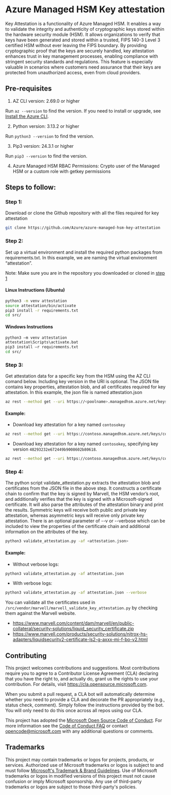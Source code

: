 # Azure Managed HSM Key attestation

Key Attestation is a functionality of Azure Managed HSM. It enables a way to validate the integrity and authenticity of
cryptographic keys stored within the hardware security module (HSM). It allows organizations to verify that keys have
been generated and stored within a trusted, FIPS 140-3 Level 3 certified HSM without ever leaving the FIPS boundary.
By providing cryptographic proof that the keys are securely handled, key attestation enhances trust in key management
processes, enabling compliance with stringent security standards and regulations. This feature is especially valuable
in scenarios where customers need assurance that their keys are protected from unauthorized access, even from cloud providers.


## Pre-requisites

1. AZ CLI version: 2.69.0 or higher 

Run `az --version` to find the version. If you need to install or upgrade, see [Install the Azure CLI](/cli/azure/install-azure-cli). 

2. Python version: 3.13.2 or higher 

Run `python3 --version` to find the version. 

3. Pip3 version: 24.3.1 or higher 

Run `pip3 --version` to find the version. 

4. Azure Managed HSM RBAC Permissions: 
Crypto user of the Managed HSM or a custom role with getkey permissions 


## Steps to follow:

### Step 1:
Download or clone the Github repository with all the files required for key attestation

```bash
git clone https://github.com/Azure/azure-managed-hsm-key-attestation
```

### Step 2:

Set up a virtual environment and install the required python packages from requirements.txt.
In this example, we are naming the virtual environment “attestation”.

Note: Make sure you are in  the repository you downloaded or cloned in [step 1](#step-1)
#### Linux Instructions (Ubuntu)

```bash
python3 -m venv attestation
source attestation/bin/activate
pip3 install -r requirements.txt
cd src/
```

#### Windows Instructions

```cmd
python3 –m venv attestation 
attestation\Scripts\activate.bat 
pip3 install –r requirements.txt
cd src/
```

### Step 3:
Get attestation data for a specific key from the HSM using the AZ CLI comand below. Including
key version in the URI is optional. The JSON file contains key properties, attestation blob,
and all certificates required for key attestation. In this example, the json file is named 
attestation.json 

```bash
az rest --method get --uri https://<poolname>.managedhsm.azure.net/keys/<keyname>/<keyversion>/attestation?api-version=7.6-preview.1 --resource https://managedhsm.azure.net > <filename>.json
```

#### Example:

- Download key attestation for a key named `contosokey`
```bash
az rest --method get --uri https://contoso.managedhsm.azure.net/keys/contosokey/attestation?api-version=7.6-preview.1 --resource https://managedhsm.azure.net > attestation.json 
```

- Download key attestation for a key named `contosokey`, specifying key version `48293232e672449b9008602b80618`.

```bash
az rest --method get --uri https://contoso.managedhsm.azure.net/keys/contosokey/48293232e672449b9008602b80618/attestation?api-version=7.6-preview.1 --resource https://managedhsm.azure.net > attestation2.json 
```

### Step 4:
The python script validate_attestation.py extracts the attestation blob and certificates
from the JSON file in the above step. It constructs a certificate chain to confirm that
the key is signed by Marvell, the HSM vendor’s root, and additionally verifies that the
key is signed with a Microsoft-signed certificate. It will also parse the attributes of
the attestation binary and print the results. Symmetric keys will receive both public and
private key attestation, whereas asymmetric keys will receive only private key attestation.
There is an optional parameter of --v or --verbose which can be included to view the
properties of the certificate chain and additional information on the attributes of the key. 

```bash
python3 validate_attestation.py -af <attestation.json>
```

#### Example:

- Without verbose logs:

```bash
python3 validate_attestation.py -af attestation.json
```

- With verbose logs:

```bash
python3 validate_attestation.py -af attestation.json --verbose
```

You can validate all the certificates used in `/src/vendor/marvell/marvell_validate_key_attestation.py`
by checking them against the Marvell website.

- https://www.marvell.com/content/dam/marvell/en/public-collateral/security-solutions/liquid_security_certificate.zip
- https://www.marvell.com/products/security-solutions/nitrox-hs-adapters/liquidsecurity2-certificate-ls2-g-axxx-mi-f-bo-v2.html


## Contributing

This project welcomes contributions and suggestions.  Most contributions require you to agree to a
Contributor License Agreement (CLA) declaring that you have the right to, and actually do, grant us
the rights to use your contribution. For details, visit https://cla.opensource.microsoft.com.

When you submit a pull request, a CLA bot will automatically determine whether you need to provide
a CLA and decorate the PR appropriately (e.g., status check, comment). Simply follow the instructions
provided by the bot. You will only need to do this once across all repos using our CLA.

This project has adopted the [Microsoft Open Source Code of Conduct](https://opensource.microsoft.com/codeofconduct/).
For more information see the [Code of Conduct FAQ](https://opensource.microsoft.com/codeofconduct/faq/) or
contact [opencode@microsoft.com](mailto:opencode@microsoft.com) with any additional questions or comments.

## Trademarks

This project may contain trademarks or logos for projects, products, or services. Authorized use of Microsoft 
trademarks or logos is subject to and must follow 
[Microsoft's Trademark & Brand Guidelines](https://www.microsoft.com/en-us/legal/intellectualproperty/trademarks/usage/general).
Use of Microsoft trademarks or logos in modified versions of this project must not cause confusion or imply Microsoft sponsorship.
Any use of third-party trademarks or logos are subject to those third-party's policies.
